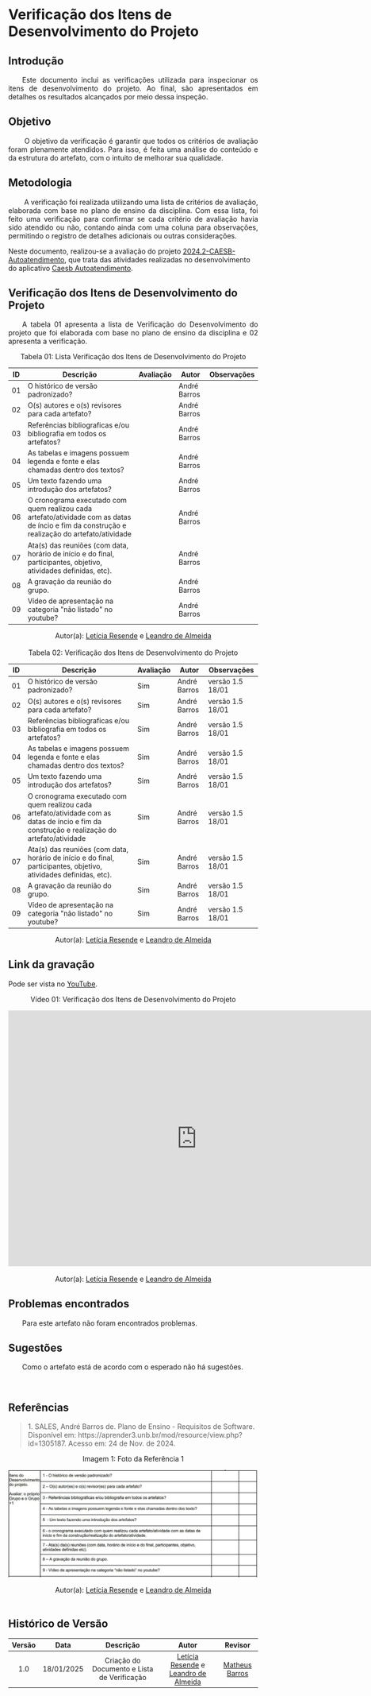 #  Verificação dos Itens de Desenvolvimento do Projeto

## Introdução
<p align="justify">
&emsp;&emsp;Este documento inclui as verificações utilizada para inspecionar os itens de desenvolvimento do projeto. Ao final, são apresentados em detalhes os resultados alcançados por meio dessa inspeção.
</p>

## Objetivo
<p align="justify">
&emsp;&emsp; O objetivo da verificação é garantir que todos os critérios de avaliação foram plenamente atendidos. Para isso, é feita uma análise do conteúdo e da estrutura do artefato, com o intuito de melhorar sua qualidade.
</p>

## Metodologia
<p align="justify">
&emsp;&emsp; A verificação foi realizada utilizando uma lista de critérios de avaliação, elaborada com base no plano de ensino da disciplina. Com essa lista, foi feito uma verificação para confirmar se cada critério de avaliação havia sido atendido ou não, contando ainda com uma coluna para observações, permitindo o registro de detalhes adicionais ou outras considerações.

Neste documento, realizou-se a avaliação do projeto <a href="https://github.com/Requisitos-de-Software/2024.2-CAESB-Autoatendimento">2024.2-CAESB-Autoatendimento</a>, que trata das atividades realizadas no desenvolvimento do aplicativo <a href="https://play.google.com/store/apps/details?id=br.gov.df.caesb.mobile&hl=pt_BR">Caesb Autoatendimento</a>.
</p>


## Verificação dos Itens de Desenvolvimento do Projeto
<p align="justify">
&emsp;&emsp;A tabela 01 apresenta a lista de  Verificação do Desenvolvimento do projeto que foi elaborada com base no plano de ensino da disciplina e 02 apresenta a verificação.
</p>
<center>Tabela 01: Lista Verificação dos Itens de Desenvolvimento do Projeto</center>

| **ID** | **Descrição**                                                                                       | **Avaliação** | **Autor**      | **Observações**                                |
|--------|-----------------------------------------------------------------------------------------------------|---------------|----------------|-----------------------------------------------|
| 01     | O histórico de versão padronizado? |  | André Barros |  |
| 02     | O(s) autores e o(s) revisores para cada artefato? |  | André Barros |   |
| 03     | Referências bibliograficas e/ou bibliografia em todos os artefatos? |  | André Barros   |  |
| 04     | As tabelas e imagens possuem legenda e fonte e elas chamadas dentro dos textos? |  | André Barros |  |
| 05     | Um texto fazendo uma introdução dos artefatos?|  | André Barros | |
| 06     | O cronograma executado com quem realizou cada artefato/atividade com as datas de íncio e fim da construção e realização do artefato/atividade  |  | André Barros |  |
| 07     | Ata(s) das reuniões (com data, horário de início e do final, participantes, objetivo, atividades definidas, etc).|  | André Barros |  |
| 08     | A gravação da reunião do grupo. |  | André Barros |  |
| 09     | Vídeo de apresentação na categoria "não listado" no youtube? |  | André Barros | 


<center>
</p>Autor(a): <a href="https://github.com/LeticiaResende23" target = "_blank">Letícia Resende</a> e <a href="https://github.com/leomitx10" target = "_blank">Leandro de Almeida</a>
</center>

<br>

<center>Tabela 02: Verificação dos Itens de Desenvolvimento do Projeto</center>

| **ID** | **Descrição** | **Avaliação** | **Autor** | **Observações**|
|--------|---------------|---------------|-----------|----------------|
| 01     | O histórico de versão padronizado? |      Sim      | André Barros   |     versão 1.5 18/01                        |
| 02     | O(s) autores e o(s) revisores para cada artefato?                                        |    Sim        | André Barros   | versão 1.5 18/01                                |
| 03     | Referências bibliograficas e/ou bibliografia em todos os artefatos?                                  |     Sim       | André Barros   |  versão 1.5 18/01                              |
| 04     | As tabelas e imagens possuem legenda e fonte e elas chamadas dentro dos textos?                           |    Sim        | André Barros   | versão 1.5 18/01                               |
| 05     | Um texto fazendo uma introdução dos artefatos?                           |  Sim          | André Barros   |  versão 1.5 18/01    
| 06     | O cronograma executado com quem realizou cada artefato/atividade com as datas de íncio e fim da construção e realização do artefato/atividade  |     Sim       | André Barros   |         versão 1.5 18/01                       |
| 07     | Ata(s) das reuniões (com data, horário de início e do final, participantes, objetivo, atividades definidas, etc).                                        |    Sim        | André Barros   |        versão 1.5 18/01                        |
| 08     | A gravação da reunião do grupo.                                 |      Sim      | André Barros   |      versão 1.5 18/01                          |
| 09     | Vídeo de apresentação na categoria "não listado" no youtube?                           |      Sim      | André Barros   |   versão 1.5 18/01    

<center>
</p>Autor(a): <a href="https://github.com/LeticiaResende23" target = "_blank">Letícia Resende</a> e <a href="https://github.com/leomitx10" target = "_blank">Leandro de Almeida</a>
</center>

## Link da gravação
Pode ser vista no [YouTube](https://www.youtube.com/watch?v=XmNdvsiydHk).</p>

<center>
    <p>Vídeo 01: Verificação dos Itens de Desenvolvimento do Projeto</p>
    <iframe width="760" height="515" src="https://www.youtube.com/embed/XmNdvsiydHk?si=Bn-eZn5gXN9fCFfj" title="YouTube video player" frameborder="0" allow="accelerometer; autoplay; clipboard-write; encrypted-media; gyroscope; picture-in-picture; web-share" referrerpolicy="strict-origin-when-cross-origin" allowfullscreen></iframe>
   </p>Autor(a): <a href="https://github.com/LeticiaResende23" target = "_blank">Letícia Resende</a> e <a href="https://github.com/leomitx10" target = "_blank">Leandro de Almeida</a>
</center>

## Problemas encontrados
<p align="justify">&emsp;&emsp;Para este artefato não foram encontrados problemas.</p>


## Sugestões
<p align="justify">&emsp;&emsp;Como o artefato está de acordo com o esperado não há sugestões.</p>

<br>

## Referências

> <p id="1">1. SALES, André Barros de. Plano de Ensino - Requisitos de Software. Disponível em: https://aprender3.unb.br/mod/resource/view.php?id=1305187. Acesso em: 24 de Nov. de 2024.

<center> <figcaption>Imagem 1: Foto da Referência 1</figcaption></center>

<center>

![alt text](../../assets/refimg.jpeg)

</center>

 <center></p>Autor(a): <a href="https://github.com/LeticiaResende23" target = "_blank">Letícia Resende</a> e <a href="https://github.com/leomitx10" target = "_blank">Leandro de Almeida</a></center>
<br>


## Histórico de Versão

| Versão |    Data    |      Descrição       |  Autor  | Revisor |
| :----: | :--------: | :------------------: | :-----: | :-----: |
|  1.0   | 18/01/2025 | Criação do Documento e Lista de Verificação | [Letícia Resende](https://github.com/LeticiaResende23) e [Leandro de Almeida](https://github.com/leomitx10)<br>| [Matheus Barros](https://github.com/Ninja-Haiyai)|




